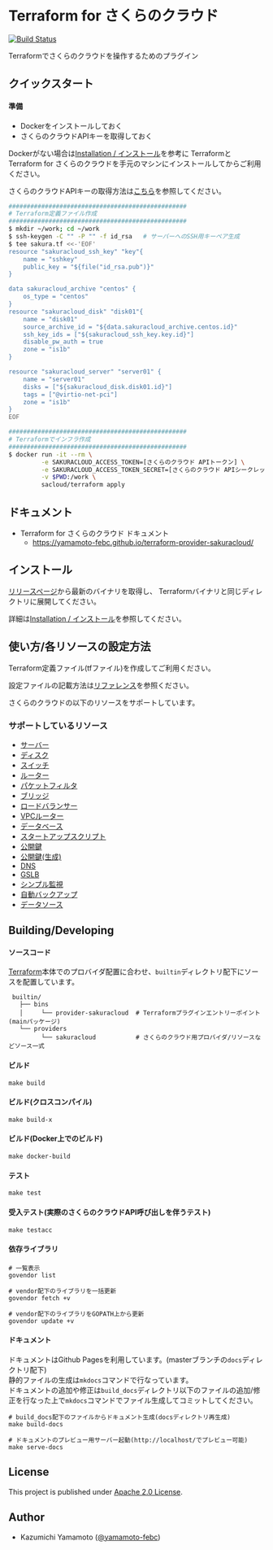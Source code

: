 # Terraform for さくらのクラウド

[![Build Status](https://travis-ci.org/yamamoto-febc/terraform-provider-sakuracloud.svg?branch=master)](https://travis-ci.org/yamamoto-febc/terraform-provider-sakuracloud)

Terraformでさくらのクラウドを操作するためのプラグイン



## クイックスタート

#### 準備

  - Dockerをインストールしておく
  - さくらのクラウドAPIキーを取得しておく

Dockerがない場合は[Installation / インストール](https://yamamoto-febc.github.io/terraform-provider-sakuracloud/installation/)を参考に
TerraformとTerraform for さくらのクラウドを手元のマシンにインストールしてからご利用ください。

さくらのクラウドAPIキーの取得方法は[こちら](https://yamamoto-febc.github.io/terraform-provider-sakuracloud/installation/#api)を参照してください。

```bash
#################################################
# Terraform定義ファイル作成
#################################################
$ mkdir ~/work; cd ~/work
$ ssh-keygen -C "" -P "" -f id_rsa   # サーバーへのSSH用キーペア生成
$ tee sakura.tf <<-'EOF'
resource "sakuracloud_ssh_key" "key"{
    name = "sshkey"
    public_key = "${file("id_rsa.pub")}"
}

data sakuracloud_archive "centos" {
    os_type = "centos"
}
resource "sakuracloud_disk" "disk01"{
    name = "disk01"
    source_archive_id = "${data.sakuracloud_archive.centos.id}"
    ssh_key_ids = ["${sakuracloud_ssh_key.key.id}"]
    disable_pw_auth = true
    zone = "is1b"
}

resource "sakuracloud_server" "server01" {
    name = "server01"
    disks = ["${sakuracloud_disk.disk01.id}"]
    tags = ["@virtio-net-pci"]
    zone = "is1b"
}
EOF

#################################################
# Terraformでインフラ作成
#################################################
$ docker run -it --rm \
         -e SAKURACLOUD_ACCESS_TOKEN=[さくらのクラウド APIトークン] \
         -e SAKURACLOUD_ACCESS_TOKEN_SECRET=[さくらのクラウド APIシークレット] \
         -v $PWD:/work \
         sacloud/terraform apply
```

## ドキュメント

* Terraform for さくらのクラウド ドキュメント
    * https://yamamoto-febc.github.io/terraform-provider-sakuracloud/

## インストール

[リリースページ](https://github.com/yamamoto-febc/terraform-provider-sakuracloud/releases/latest)から最新のバイナリを取得し、
Terraformバイナリと同じディレクトリに展開してください。

詳細は[Installation / インストール](https://yamamoto-febc.github.io/terraform-provider-sakuracloud/installation/)を参照してください。

## 使い方/各リソースの設定方法

Terraform定義ファイル(tfファイル)を作成してご利用ください。

設定ファイルの記載方法は[リファレンス](https://yamamoto-febc.github.io/terraform-provider-sakuracloud/#_2)を参照ください。

さくらのクラウドの以下のリソースをサポートしています。

### サポートしているリソース

  - [サーバー](https://yamamoto-febc.github.io/terraform-provider-sakuracloud/configuration/resources/server/)
  - [ディスク](https://yamamoto-febc.github.io/terraform-provider-sakuracloud//configuration/resources/disk/)
  - [スイッチ](https://yamamoto-febc.github.io/terraform-provider-sakuracloud//configuration/resources/switch/)
  - [ルーター](https://yamamoto-febc.github.io/terraform-provider-sakuracloud//configuration/resources/internet/)
  - [パケットフィルタ](https://yamamoto-febc.github.io/terraform-provider-sakuracloud/configuration/resources/packet_filter/)
  - [ブリッジ](https://yamamoto-febc.github.io/terraform-provider-sakuracloud/configuration/resources/bridge/)
  - [ロードバランサー](https://yamamoto-febc.github.io/terraform-provider-sakuracloud/configuration/resources/load_balancer/)
  - [VPCルーター](https://yamamoto-febc.github.io/terraform-provider-sakuracloud/configuration/resources/vpc_router/)
  - [データベース](https://yamamoto-febc.github.io/terraform-provider-sakuracloud/configuration/resources/database/)
  - [スタートアップスクリプト](https://yamamoto-febc.github.io/terraform-provider-sakuracloud/configuration/resources/note/)
  - [公開鍵](https://yamamoto-febc.github.io/terraform-provider-sakuracloud/configuration/resources/ssh_key/)
  - [公開鍵(生成)](https://yamamoto-febc.github.io/terraform-provider-sakuracloud/configuration/resources/ssh_key_gen/)
  - [DNS](https://yamamoto-febc.github.io/terraform-provider-sakuracloud/configuration/resources/dns/)
  - [GSLB](https://yamamoto-febc.github.io/terraform-provider-sakuracloud/configuration/resources/gslb/)
  - [シンプル監視](https://yamamoto-febc.github.io/terraform-provider-sakuracloud/configuration/resources/simple_monitor/)
  - [自動バックアップ](https://yamamoto-febc.github.io/terraform-provider-sakuracloud/configuration/resources/auto_backup/)
  - [データソース](http://yamamoto-febc.github.io/terraform-provider-sakuracloud/configuration/resources/data_resource/)


## Building/Developing

#### ソースコード
    
[Terraform](https://github.com/hashicorp/terraform)本体でのプロバイダ配置に合わせ、`builtin`ディレクトリ配下にソースを配置しています。
    
     builtin/
       ├── bins
       │     └── provider-sakuracloud  # Terraformプラグインエントリーポイント(mainパッケージ)
       └── providers
             └── sakuracloud           # さくらのクラウド用プロバイダ/リソースなどソース一式

#### ビルド

    make build
    
#### ビルド(クロスコンパイル)

    make build-x
    
#### ビルド(Docker上でのビルド)

    make docker-build
    
#### テスト

    make test
    
#### 受入テスト(実際のさくらのクラウドAPI呼び出しを伴うテスト)

    make testacc
    
#### 依存ライブラリ

    # 一覧表示
    govendor list
    
    # vendor配下のライブラリを一括更新
    govendor fetch +v

    # vendor配下のライブラリをGOPATH上から更新
    govendor update +v

#### ドキュメント

ドキュメントはGithub Pagesを利用しています。(masterブランチの`docs`ディレクトリ配下)  
静的ファイルの生成は`mkdocs`コマンドで行なっています。  
ドキュメントの追加や修正は`build_docs`ディレクトリ以下のファイルの追加/修正を行なった上で`mkdocs`コマンドでファイル生成してコミットしてください。

    # build_docs配下のファイルからドキュメント生成(docsディレクトリ再生成)
    make build-docs
    
    # ドキュメントのプレビュー用サーバー起動(http://localhost/でプレビュー可能)
    make serve-docs

## License

  This project is published under [Apache 2.0 License](LICENSE).

## Author

  * Kazumichi Yamamoto ([@yamamoto-febc](https://github.com/yamamoto-febc))
